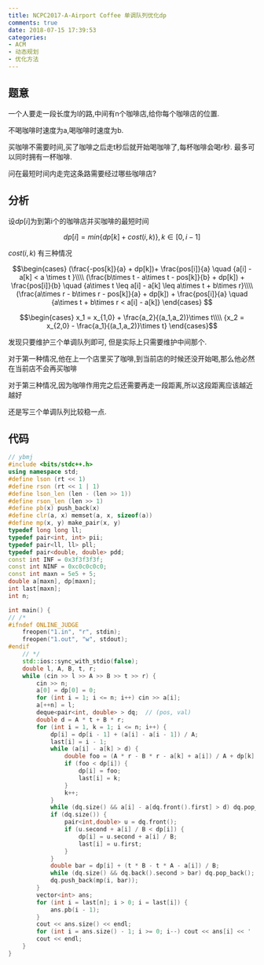 ```yaml
---
title: NCPC2017-A-Airport Coffee 单调队列优化dp
comments: true
date: 2018-07-15 17:39:53
categories:
- ACM
- 动态规划
- 优化方法
---
```


## 题意
一个人要走一段长度为l的路,中间有n个咖啡店,给你每个咖啡店的位置.

不喝咖啡时速度为a,喝咖啡时速度为b.

买咖啡不需要时间,买了咖啡之后走t秒后就开始喝咖啡了,每杯咖啡会喝r秒. 最多可以同时拥有一杯咖啡.

问在最短时间内走完这条路需要经过哪些咖啡店?
## 分析
设$dp[i]$为到第i个的咖啡店并买咖啡的最短时间

$$dp[i] = min \{ dp[k] + cost(i,k) \}, k \in [0,i-1]$$

$cost(i,k)$ 有三种情况

$$\begin{cases}
    (\frac{-pos[k]}{a} + dp[k])+ \frac{pos[i]}{a} \quad {a[i] - a[k] < a \times t }\\\\
    (\frac{b\times t - a\times t - pos[k]}{b} + dp[k]) + \frac{pos[i]}{b} \quad {a\times t \leq a[i] - a[k] \leq a\times t + b\times r}\\\\
    (\frac{a\times r - b\times r - pos[k]}{a} + dp[k]) + \frac{pos[i]}{a} \quad {a\times t + b\times r < a[i] - a[k]}
    \end{cases} $$

$$\begin{cases}
        x_1 = x_{1,0} + \frac{a_2}{(a_1,a_2)}\times t\\\\
        {x_2 = x_{2,0} - \frac{a_1}{(a_1,a_2)}\times t}
        \end{cases}$$



发现只要维护三个单调队列即可, 但是实际上只需要维护中间那个.

对于第一种情况,他在上一个店里买了咖啡,到当前店的时候还没开始喝,那么他必然在当前店不会再买咖啡

对于第三种情况,因为咖啡作用完之后还需要再走一段距离,所以这段距离应该越近越好

还是写三个单调队列比较稳一点.


## 代码
```cpp
// ybmj
#include <bits/stdc++.h>
using namespace std;
#define lson (rt << 1)
#define rson (rt << 1 | 1)
#define lson_len (len - (len >> 1))
#define rson_len (len >> 1)
#define pb(x) push_back(x)
#define clr(a, x) memset(a, x, sizeof(a))
#define mp(x, y) make_pair(x, y)
typedef long long ll;
typedef pair<int, int> pii;
typedef pair<ll, ll> pll;
typedef pair<double, double> pdd;
const int INF = 0x3f3f3f3f;
const int NINF = 0xc0c0c0c0;
const int maxn = 5e5 + 5;
double a[maxn], dp[maxn];
int last[maxn];
int n;

int main() {
// /*
#ifndef ONLINE_JUDGE
    freopen("1.in", "r", stdin);
    freopen("1.out", "w", stdout);
#endif
    // */
    std::ios::sync_with_stdio(false);
    double l, A, B, t, r;
    while (cin >> l >> A >> B >> t >> r) {
        cin >> n;
        a[0] = dp[0] = 0;
        for (int i = 1; i <= n; i++) cin >> a[i];
        a[++n] = l;
        deque<pair<int, double> > dq;  // (pos, val)
        double d = A * t + B * r;
        for (int i = 1, k = 1; i <= n; i++) {
            dp[i] = dp[i - 1] + (a[i] - a[i - 1]) / A;
            last[i] = i - 1;
            while (a[i] - a[k] > d) {
                double foo = (A * r - B * r - a[k] + a[i]) / A + dp[k];
                if (foo < dp[i]) {
                    dp[i] = foo;
                    last[i] = k;
                }
                k++;
            }
            while (dq.size() && a[i] - a[dq.front().first] > d) dq.pop_front();
            if (dq.size()) {
                pair<int,double> u = dq.front();
                if (u.second + a[i] / B < dp[i]) {
                    dp[i] = u.second + a[i] / B;
                    last[i] = u.first;
                }
            }
            double bar = dp[i] + (t * B - t * A - a[i]) / B;
            while (dq.size() && dq.back().second > bar) dq.pop_back();
            dq.push_back(mp(i, bar));
        }
        vector<int> ans;
        for (int i = last[n]; i > 0; i = last[i]) {
            ans.pb(i - 1);
        }
        cout << ans.size() << endl;
        for (int i = ans.size() - 1; i >= 0; i--) cout << ans[i] << ' ';
        cout << endl;
    }
}
```